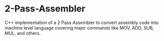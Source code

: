 # 2-Pass-Assembler
C++ implementation of a 2 Pass Assembler to convert assembly code into machine level language covering major commands like MOV, ADD, SUB, MUL, and others.

